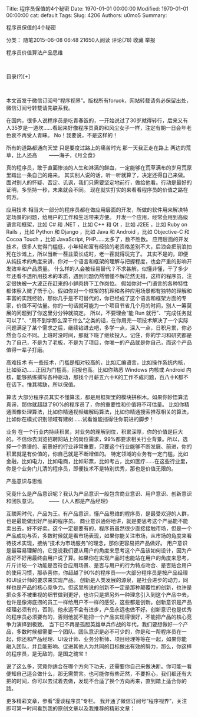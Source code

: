 Title: 程序员保值的4个秘密
Date: 1970-01-01 00:00:00
Modified: 1970-01-01 00:00:00
cat: default
Tags: 
Slug: 4206
Authors: u0mo5 
Summary: 


程序员保值的4个秘密

分类： 随笔2015-06-08 06:48 21650人阅读 评论(78) 收藏 举报

程序员价值算法产品思维

 

目录(?)[+]

 


本文首发于微信订阅号“程序视界”。版权所有foruok，网站转载请务必保留出处，微信订阅号转载请先联系我。

在国内，很多人说程序员是吃青春饭的，一开始说过了30岁就得转行，后来又有人35岁是一道坎……看起来好像程序员真的和风尘女子一样，注定有朝一日会年老色衰不再受人青睐。
No！我要说，不是这样的！

所有的道路都通向天堂 只是要度过路上的痛苦时光 那一天我正走在路上 两边的荒草，比人还高 　　——海子，《月全食》


真的程序员，敢于直面惨淡的人生和淋漓的鲜血，一定能够在荒草满布的岁月荒原里踏出一条自己的路来。
其实别人说的话，听一听就算了，决定还得自己来做。面对别人的怀疑、否定、讥讽，我们只需要坚定地前行，做给他看。行动是最好的证明，多坚持一秒，未来就会不同。
现在就实打实的来看看程序员的价值之路在何方。

应用技术
相当大一部分的程序员都在做应用层面的开发，所做的软件用来解决特定场景的问题，给用户的工作和生活带来方便。
开发一个应用，经常会用到高级语言和框架，比如 C# 和 .NET ，比如 C++ 和 Qt ，比如 J2EE ，比如 Ruby on Rails ，比如 Python 和 Django ，比如 Java 和 Android ，比如 Objective-C 和 Cocoa Touch ，比如 JavaScript, PHP……太多了，数不胜数。
应用层面的开发技术，很多人觉得门槛低，小年轻和富有经验的老资格差别不大，后浪会把前浪拍死在沙滩上，所以当新一茬韭菜长成时，老一茬就得玩完了。
其实不是的，即便从纯技术的角度来讲，你对一个语言和框架的理解与把握程度，也会严重的影响开发效率和产品质量。
什么样的人会被轻易替代？不求甚解，似懂非懂，干了多少年还看不透所用技术的本质，遇到问题仍然懵懂不解茫然无措，这样的程序员，注定很快被一大波正在赶来的小鲜肉挤下工作岗位。
假如你对一门语言的各种特性都体察入微了悟于心，假如你对一个框架的机理和各种应用场景都有独特的理解和丰富的实践经验，那你几乎是不可替代的，你已经成了这个语言和框架方面的专家，价值不可估量。你的一句话就可能为一个项目节省几个月的时间，别人一筹莫展的问题到了你这里分分钟就搞定。
所以，不要理会“能 Run 就行”、“完成任务就可以了”、“用不到学那么深干什么”之类的话，在你用完一项技术解决了一个实际问题满足了某个需求之后，继续钻进去吧，多学一点，深入一点，日积月累，你必然会与众不同。上班时没时间，那就下班了继续投入。记住，你的学习和研究都是为了自己，不是为了老板，不是为了项目，你唯一的产品就是你自己，而这个产品值得一辈子打磨。

高难技术
有一些技术，门槛是相对较高的，比如汇编语言，比如操作系统内核，比如驱动……正因为门槛高，回报也高。比如你熟悉 Windows 内核或 Android 内核，能够熟练撰写各种驱动，那找个月薪五六十K的工作不成问题，百八十K都不在话下。惟其稀缺，所以保值。

算法
大部分程序员其实不懂算法，都是用框架里的模块拼积木。如果你妙悟算法真谛，那你就超越了90%的程序员了，你的重要性和价值将不可估量。
比如你精通图像处理算法，比如你精通视频编解码算法，比如你精通搜索推荐相关的算法，比如你在模式识别领域有建树……试看谁能挡得住你前进的脚步！

业务
在一个行业内持续积累，对业务的理解到位，积累深厚，你的价值是巨大的。不信你去浏览招聘网站上的岗位需求，99%都要求相关行业背景。所以，选择一个靠谱的、前景好的行业非常重要，只要这个行业能够不断发展、前进，你的积累就是有价值的，你自己就是不断增值的。
特定领域的业务有一定门槛，比如金融，比如电力，比如电商，比如彩票，比如考古，比如医疗……在这些行业里，你是个业务门儿清的程序员，即便技术不是特别优秀，那也是价值无限的。

产品意识与思维

究竟什么是产品意识呢？我认为产品意识一般包含商业意识、用户意识、创新意识和团队意识。 　　——《人人都是产品经理》


互联网时代，产品为王。有产品意识，懂产品思维的程序员，是最受欢迎的人群，也是最能做出好产品的程序员。
商业意识通俗地讲，就是要思考这个产品能不能卖出去，好不好卖。这个一定是要有的，程序员虽然很少直接接触市场，但是一个产品成功与否，多数时候就是看市场表现，如果你能关注市场，从市场的角度来看待技术实现，接纳“技术为市场服务”的理念，那你更容易把产品做好。
用户意识是最容易理解的，它是说我们要从用户的角度来思考这个产品该如何设计，因为产品好不好用最终由用户说了算。如果你在实现产品时也能站在用户的角度来思考，斤斤计较一个功能是否符合应用场景、是否与用户的行为特点吻合、是否贴合用户的使用习惯，那恭喜你，你超越了90%的程序员——大部分程序员是按产品经理和UI设计师的要求来实现产品。
创新是人类发展的源泉，是社会进步的动力，同样也是产品的核心竞争力。但这里所说的创新不一定是那种颠覆性的创新，也许是把众多不被重视的细节做到更好，也许只是把另外一种理念引入到这个产品中去，也许是像海底捞的员工一样给用户不一样的感受，这些都是创新。创新意识是产品经理必须有的，否则，他永远不会有进步，产品永远也做不好。创新意识也是优秀的程序员必须要有的，否则他就不能把一个产品实现得很好，不能把产品的核心竞争力演绎到极致。
当下已不再是孤胆英雄单兵作战的年代，我们要想做好一个产品，多数时候都需要一个团队。团队意识是必不可少的，你是和一帮程序员在一起，你还和产品经理、UI设计师、业务分析师、项目经理等等在一起，如果你能融入团队，并且能影响、促进其他人为共同的目标做出有效的努力，那么，你这样的程序员，是无敌的，是国之瑰宝！

说了这么多，究竟你适合在哪个方向下功夫，还需要你自己来做决断。你可能一看便知自己适合做什么，那无需赘言。也可能你有些茫然，不要担心，我们都还有大把的时间，你可以去试着去做，发现不合适了换个方向再来，直到踏上适合你的路。



更多精彩文章，参看“漫谈程序员”专栏。
我开通了微信订阅号“程序视界”，关注即可第一时间看到我的原创文章以及我推荐的精彩文章：




